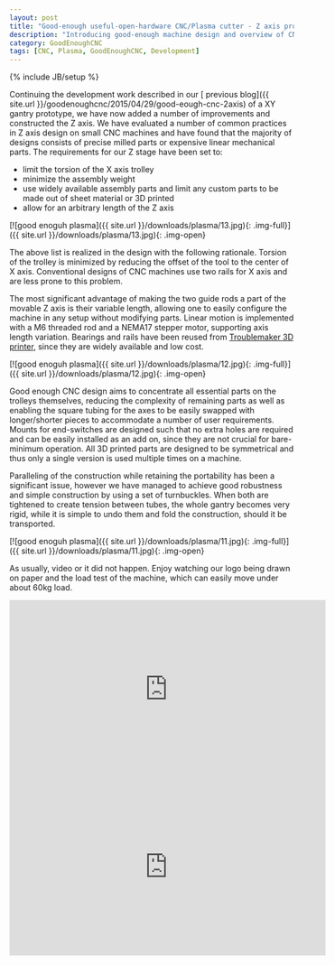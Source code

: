 ```yaml
---
layout: post
title: "Good-enough useful-open-hardware CNC/Plasma cutter - Z axis prototype"
description: "Introducing good-enough machine design and overview of CNC/plasma design in the works"
category: GoodEnoughCNC
tags: [CNC, Plasma, GoodEnoughCNC, Development]
---
```

{% include JB/setup %}

Continuing the development work described in our [ previous blog]({{ site.url }}/goodenoughcnc/2015/04/29/good-eough-cnc-2axis) of a XY gantry prototype, we have now added a number of improvements and constructed the Z axis. We have evaluated a number of common practices in Z axis design on small CNC machines and have found that the majority of designs consists of precise milled parts or expensive linear mechanical parts. The requirements for our Z stage have been set to:

* limit the torsion of the X axis trolley
* minimize the assembly weight
* use widely available assembly parts and limit any custom parts to be made out of sheet material or 3D printed
* allow for an arbitrary length of the Z axis

[![good enoguh plasma]({{ site.url }}/downloads/plasma/13.jpg){: .img-full}]({{ site.url }}/downloads/plasma/13.jpg){: .img-open}

The above list is realized in the design with the following rationale. Torsion of the trolley is minimized by reducing the offset of the tool to the center of X axis. Conventional designs of CNC machines use two rails for X axis and are less prone to this problem. 

The most significant advantage of making the two guide rods a part of the movable Z axis is their variable length, allowing one to easily configure the machine in any setup without modifying parts. Linear motion is implemented with a M6 threaded rod and a NEMA17 stepper motor, supporting axis length variation. Bearings and rails have been reused from [Troublemaker 3D printer](http://www.thingiverse.com/thing:263814), since they are widely available and low cost.

[![good enoguh plasma]({{ site.url }}/downloads/plasma/12.jpg){: .img-full}]({{ site.url }}/downloads/plasma/12.jpg){: .img-open}

Good enough CNC design aims to concentrate all essential parts on the trolleys themselves, reducing the complexity of remaining parts as well as enabling the square tubing for the axes to be easily swapped with longer/shorter pieces to accommodate a number of user requirements. Mounts for end-switches are designed such that no extra holes are required and can be easily installed as an add on, since they are not crucial for bare-minimum operation. All 3D printed parts are designed to be symmetrical and thus only a single version is used multiple times on a machine.

Paralleling of the construction while retaining the portability has been a significant issue, however we have managed to achieve good robustness and simple construction by using a set of 
turnbuckles. When both are tightened to create tension between tubes, the whole gantry becomes very rigid, while it is simple to undo them and fold the construction, should it be transported.

[![good enoguh plasma]({{ site.url }}/downloads/plasma/11.jpg){: .img-full}]({{ site.url }}/downloads/plasma/11.jpg){: .img-open}

As usually, video or it did not happen. Enjoy watching our logo being drawn on paper and the load test of the machine, which can easily move under about 60kg load.

<iframe width="560" height="315" src="https://www.youtube.com/embed/4pPv4le0X7k" frameborder="0" allowfullscreen></iframe>

<iframe width="560" height="315" src="https://www.youtube.com/embed/ORQ5XDI6lFc" frameborder="0" allowfullscreen></iframe>
